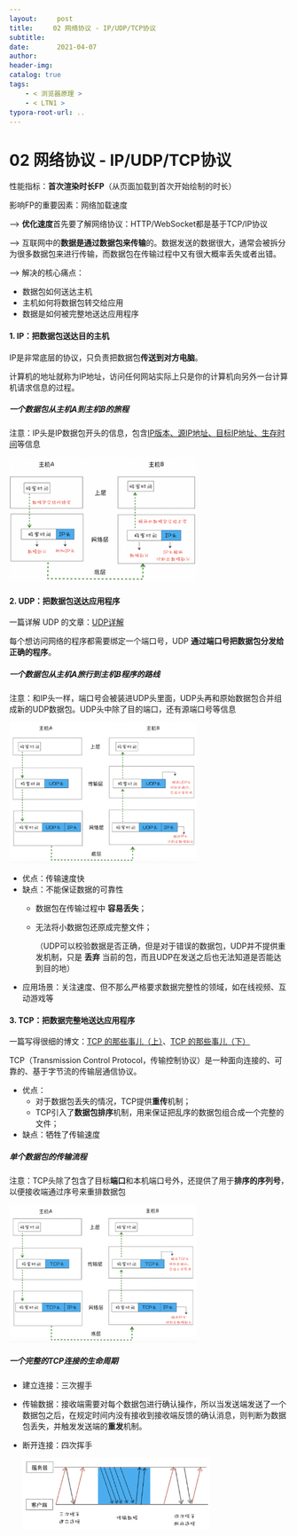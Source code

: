```yaml
---
layout:     post
title:     02 网络协议 - IP/UDP/TCP协议
subtitle:  
date:       2021-04-07
author:     
header-img: 
catalog: true
tags:
    - < 浏览器原理 >
    - < LTN1 >
typora-root-url: ..
---
```



# 02 网络协议 - IP/UDP/TCP协议

性能指标：**首次渲染时长FP**（从页面加载到首次开始绘制的时长）

 影响FP的重要因素：网络加载速度

—> **优化速度**首先要了解网络协议：HTTP/WebSocket都是基于TCP/IP协议

—> 互联网中的**数据是通过数据包来传输**的。数据发送的数据很大，通常会被拆分为很多数据包来进行传输，而数据包在传输过程中又有很大概率丢失或者出错。

—> 解决的核心痛点：

- 数据包如何送达主机
- 主机如何将数据包转交给应用
- 数据是如何被完整地送达应用程序

#### 1. IP：把数据包送达目的主机

IP是非常底层的协议，只负责把数据包**传送到对方电脑**。

计算机的地址就称为IP地址，访问任何网站实际上只是你的计算机向另外一台计算机请求信息的过程。


##### 一个数据包从主机A到主机B的旅程
注意：IP头是IP数据包开头的信息，包含<u>IP版本、源IP地址、目标IP地址、生存时间</u>等信息

<img src="/../img/assets_2019/image-20210407223945418.png" alt="image-20210407223945418" style="zoom:33%;" />

#### 2. UDP：把数据包送达应用程序

一篇详解 UDP 的文章：[UDP详解](https://zhuanlan.zhihu.com/p/337678680)

每个想访问网络的程序都需要绑定一个端口号，UDP **通过端口号把数据包分发给正确的程序**。

##### 一个数据包从主机A旅行到主机B程序的路线
注意：和IP头一样，端口号会被装进UDP头里面，UDP头再和原始数据包合并组成新的UDP数据包。UDP头中除了目的端口，还有源端口号等信息

<img src="/../img/assets_2019/image-20210407224054561.png" alt="image-20210407224054561" style="zoom:33%;" />

- 优点：传输速度快
- 缺点：不能保证数据的可靠性
    - 数据包在传输过程中 **容易丢失**；
    
    - 无法将小数据包还原成完整文件；
    
        （UDP可以校验数据是否正确，但是对于错误的数据包，UDP并不提供重发机制，只是 **丢弃** 当前的包，而且UDP在发送之后也无法知道是否能达到目的地）
- 应用场景：关注速度、但不那么严格要求数据完整性的领域，如在线视频、互动游戏等

#### 3. TCP：把数据完整地送达应用程序

一篇写得很细的博文：[TCP 的那些事儿（上）](https://coolshell.cn/articles/11564.html)、[TCP 的那些事儿（下）](https://coolshell.cn/articles/11609.html)

TCP（Transmission Control Protocol，传输控制协议）是一种面向连接的、可靠的、基于字节流的传输层通信协议。

- 优点：
    - 对于数据包丢失的情况，TCP提供**重传**机制；
    - TCP引入了**数据包排序**机制，用来保证把乱序的数据包组合成一个完整的文件；
- 缺点：牺牲了传输速度

##### 单个数据包的传输流程
注意：TCP头除了包含了目标**端口**和本机端口号外，还提供了用于**排序的序列号**，以便接收端通过序号来重排数据包

<img src="/../img/assets_2019/image-20210407224137360.png" alt="image-20210407224137360" style="zoom:33%;" />

##### 一个完整的TCP连接的生命周期
- 建立连接：三次握手

- 传输数据：接收端需要对每个数据包进行确认操作，所以当发送端发送了一个数据包之后，在规定时间内没有接收到接收端反馈的确认消息，则判断为数据包丢失，并触发发送端的**重发**机制。

- 断开连接：四次挥手

  <img src="/../img/assets_2019/image-20210407224154376.png" alt="image-20210407224154376" style="zoom:33%;" />
